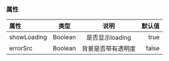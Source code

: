 ### 属性
属性 | 类型 | 说明 | 默认值
:- | :-: | :-: | -: 
showLoading | Boolean | 是否显示loading | true
errorSrc | Boolean | 背景是否带有透明度 | false


